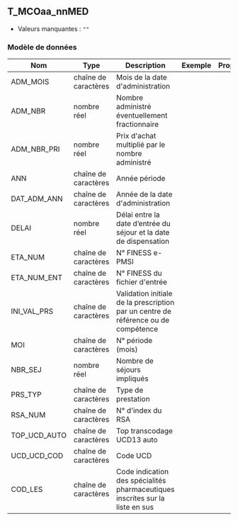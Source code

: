 <!-- SPDX-License-Identifier: MPL-2.0 -->
## T_MCOaa_nnMED

- Valeurs manquantes : `""`

### Modèle de données

|Nom|Type|Description|Exemple|Propriétés|
|-|-|-|-|-|
|ADM_MOIS|chaîne de caractères|Mois de la date d'administration|||
|ADM_NBR|nombre réel|Nombre administré éventuellement fractionnaire|||
|ADM_NBR_PRI|nombre réel|Prix d'achat multiplié par le nombre administré|||
|ANN|chaîne de caractères|Année période|||
|DAT_ADM_ANN|chaîne de caractères|Année de la date d'administration|||
|DELAI|nombre réel|Délai entre la date d’entrée du séjour et la date de dispensation|||
|ETA_NUM|chaîne de caractères|N° FINESS e-PMSI|||
|ETA_NUM_ENT|chaîne de caractères|N° FINESS du fichier d'entrée|||
|INI_VAL_PRS|chaîne de caractères|Validation initiale de la prescription par un centre de référence ou de compétence|||
|MOI|chaîne de caractères|N° période (mois)|||
|NBR_SEJ|nombre réel|Nombre de séjours impliqués|||
|PRS_TYP|chaîne de caractères|Type de prestation|||
|RSA_NUM|chaîne de caractères|N° d'index du RSA|||
|TOP_UCD_AUTO|chaîne de caractères|Top transcodage UCD13 auto|||
|UCD_UCD_COD|chaîne de caractères|Code UCD|||
|COD_LES|chaîne de caractères|Code indication des spécialités pharmaceutiques inscrites sur la liste en sus|||
